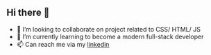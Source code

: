 ## Hi there 👋
- 👯 I’m looking to collaborate on project related to CSS/ HTML/ JS
- 🌱 I’m currently learning to become a modern full-stack developer
- 📫 Can reach me via my [linkedin](https://www.linkedin.com/in/nghianguyen1911/)
